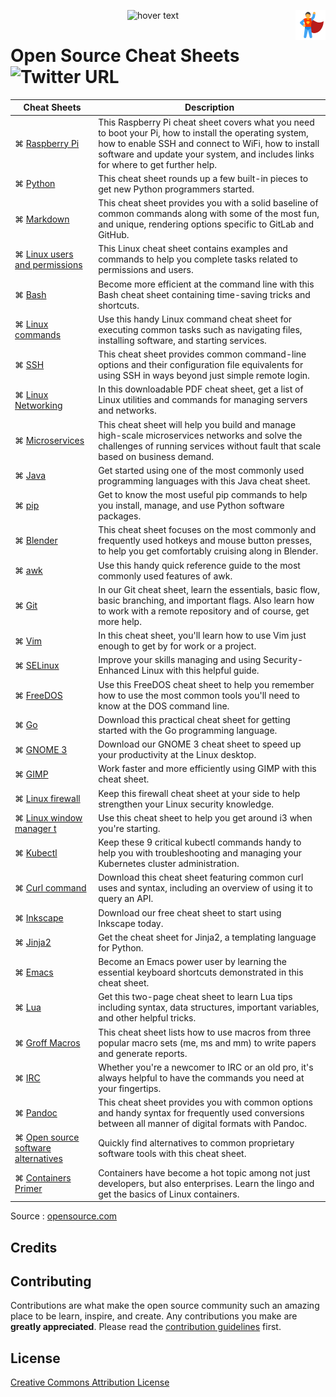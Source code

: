 

<p align="center">
  <img src="https://lh5.googleusercontent.com/proxy/gkFynBvv0jaxwbUUDHBNfN_wD-UPjLrGokZxSR41C6xhZjZJvwG2jRSdWp9gPVnayzp8zV3ow3X4yIYc3VtD77M5F-FMRoadC8d2ok0DbOx0UGfnoJ0AV9dM" width="150" title="hover text"> 
  <img align="right" src="https://github.com/sraodev/super/blob/master/assets/icons-super-48.png" width="48" title="hover text"> 
</p>

# Open Source Cheat Sheets ![Twitter URL](https://img.shields.io/twitter/url?label=opensourceway&style=social&url=https%3A%2F%2Ftwitter.com%2Fopensourceway)

Cheat Sheets | Description
---|---
⌘ [Raspberry Pi](https://github.com/sraodev/Open-Source-Cheat-Sheets/blob/master/cheat_sheets/cheat_sheet_bash.pdf)|This Raspberry Pi cheat sheet covers what you need to boot your Pi, how to install the operating system, how to enable SSH and connect to WiFi, how to install software and update your system, and includes links for where to get further help.
⌘ [Python ](https://github.com/sraodev/Open-Source-Cheat-Sheets/blob/master/cheat_sheets/cheat_sheet_python37_v2.pdf)|This cheat sheet rounds up a few built-in pieces to get new Python programmers started.
⌘ [Markdown ](https://github.com/sraodev/Open-Source-Cheat-Sheets/blob/master/cheat_sheets/markdown_cheat_sheet_opensource.com_.pdf)|This cheat sheet provides you with a solid baseline of common commands along with some of the most fun, and unique, rendering options specific to GitLab and GitHub.
⌘ [Linux users and permissions](https://github.com/sraodev/Open-Source-Cheat-Sheets/blob/master/cheat_sheets/cheat_sheet_linux_permissions_0.pdf)|This Linux cheat sheet contains examples and commands to help you complete tasks related to permissions and users.
⌘ [Bash](https://github.com/sraodev/Open-Source-Cheat-Sheets/blob/master/cheat_sheets/cheat_sheet_bash.pdf)|Become more efficient at the command line with this Bash cheat sheet containing time-saving tricks and shortcuts.
⌘ [Linux commands ](https://github.com/sraodev/Open-Source-Cheat-Sheets/blob/master/cheat_sheets/cheat_sheet_linux_common_commands.pdf)|Use this handy Linux command cheat sheet for executing common tasks such as navigating files, installing software, and starting services.
⌘ [SSH](https://github.com/sraodev/Open-Source-Cheat-Sheets/blob/master/cheat_sheets/cheat_sheet_ssh_v4.pdf)|This cheat sheet provides common command-line options and their configuration file equivalents for using SSH in ways beyond just simple remote login.
⌘ [Linux Networking](https://github.com/sraodev/Open-Source-Cheat-Sheets/blob/master/cheat_sheets/cheat_sheet_linuxnetworking_v2.pdf)|In this downloadable PDF cheat sheet, get a list of Linux utilities and commands for managing servers and networks.
⌘ [Microservices](https://github.com/sraodev/Open-Source-Cheat-Sheets/blob/master/cheat_sheets/cheat_sheet_microservices.pdf)|This cheat sheet will help you build and manage high-scale microservices networks and solve the challenges of running services without fault that scale based on business demand.
⌘ [Java ](https://github.com/sraodev/Open-Source-Cheat-Sheets/blob/master/cheat_sheets/cheat_sheet_java.pdf)|Get started using one of the most commonly used programming languages with this Java cheat sheet.
⌘ [pip](https://github.com/sraodev/Open-Source-Cheat-Sheets/blob/master/cheat_sheets/cheat_sheet_pip.pdf)|Get to know the most useful pip commands to help you install, manage, and use Python software packages.
⌘ [Blender](https://github.com/sraodev/Open-Source-Cheat-Sheets/blob/master/cheat_sheets/cheat_sheet_blender_v2.pdf)|This cheat sheet focuses on the most commonly and frequently used hotkeys and mouse button presses, to help you get comfortably cruising along in Blender.
⌘ [awk ](https://github.com/sraodev/Open-Source-Cheat-Sheets/blob/master/cheat_sheets/cheat_sheet_gnuawk_v3.pdf)|Use this handy quick reference guide to the most commonly used features of awk.
⌘ [Git ](https://github.com/sraodev/Open-Source-Cheat-Sheets/blob/master/cheat_sheets/cheat_sheet_git_final.pdf)|In our Git cheat sheet, learn the essentials, basic flow, basic branching, and important flags. Also learn how to work with a remote repository and of course, get more help.
⌘ [Vim ](https://github.com/sraodev/Open-Source-Cheat-Sheets/blob/master/cheat_sheets/cheat_sheet_vim_final_v2_0.pdf)|In this cheat sheet, you'll learn how to use Vim just enough to get by for work or a project.
⌘ [SELinux ](https://github.com/sraodev/Open-Source-Cheat-Sheets/blob/master/cheat_sheets/cheat_sheet_selinux_v2.pdf)|Improve your skills managing and using Security-Enhanced Linux with this helpful guide.
⌘ [FreeDOS ](https://github.com/sraodev/Open-Source-Cheat-Sheets/blob/master/cheat_sheets/cheat_sheet_freedos_v2.pdf)|Use this FreeDOS cheat sheet to help you remember how to use the most common tools you'll need to know at the DOS command line.
⌘ [Go ](https://github.com/sraodev/Open-Source-Cheat-Sheets/blob/master/cheat_sheets/cheat_sheet_go.pdf)|Download this practical cheat sheet for getting started with the Go programming language.
⌘ [GNOME 3 ](https://github.com/sraodev/Open-Source-Cheat-Sheets/blob/master/cheat_sheets/cheat_sheet_gnome3_v2.pdf)|Download our GNOME 3 cheat sheet to speed up your productivity at the Linux desktop.
⌘ [GIMP ](https://github.com/sraodev/Open-Source-Cheat-Sheets/blob/master/cheat_sheets/)|Work faster and more efficiently using GIMP with this cheat sheet.
⌘ [Linux firewall ](https://github.com/sraodev/Open-Source-Cheat-Sheets/blob/master/cheat_sheets/)|Keep this firewall cheat sheet at your side to help strengthen your Linux security knowledge.
⌘ [Linux window manager t](https://github.com/sraodev/Open-Source-Cheat-Sheets/blob/master/cheat_sheets/osdc_cheatsheet-firewall-2.pdf)|Use this cheat sheet to help you get around i3 when you're starting.
⌘ [Kubectl ](https://github.com/sraodev/Open-Source-Cheat-Sheets/blob/master/cheat_sheets/cheat_sheet_kubectl.pdf)|Keep these 9 critical kubectl commands handy to help you with troubleshooting and managing your Kubernetes cluster administration.
⌘ [Curl command ](https://github.com/sraodev/Open-Source-Cheat-Sheets/blob/master/cheat_sheets/)|Download this cheat sheet featuring common curl uses and syntax, including an overview of using it to query an API.
⌘ [Inkscape ](https://github.com/sraodev/Open-Source-Cheat-Sheets/blob/master/cheat_sheets/cheat_sheet_inkscape.pdf)|Download our free cheat sheet to start using Inkscape today.
⌘ [Jinja2 ](https://github.com/sraodev/Open-Source-Cheat-Sheets/blob/master/cheat_sheets/osdc_cheatsheet-jinja2.pdf)|Get the cheat sheet for Jinja2, a templating language for Python.
⌘ [Emacs](https://github.com/sraodev/Open-Source-Cheat-Sheets/blob/master/cheat_sheets/cheat_sheet_emacs.pdf)|Become an Emacs power user by learning the essential keyboard shortcuts demonstrated in this cheat sheet.
⌘ [Lua ](https://github.com/sraodev/Open-Source-Cheat-Sheets/blob/master/cheat_sheets/cheat_sheet_lua.pdf)|Get this two-page cheat sheet to learn Lua tips including syntax, data structures, important variables, and other helpful tricks.
⌘ [Groff Macros](https://github.com/sraodev/Open-Source-CheatSheets/blob/master/cheat_sheets/cheat_sheet_groff_v2.pdf)|This cheat sheet lists how to use macros from three popular macro sets (me, ms and mm) to write papers and generate reports.
⌘ [IRC ](https://github.com/sraodev/Open-Source-Cheat-Sheets/blob/master/cheat_sheets/)|Whether you're a newcomer to IRC or an old pro, it's always helpful to have the commands you need at your fingertips.
⌘ [Pandoc ](https://github.com/sraodev/Open-Source-Cheat-Sheets/blob/master/cheat_sheets/cheat_sheet_pandoc.pdf)|This cheat sheet provides you with common options and handy syntax for frequently used conversions between all manner of digital formats with Pandoc.
⌘ [Open source software alternatives ](https://github.com/sraodev/Open-Source-Cheat-Sheets/blob/master/cheat_sheets/cheat_sheet_open_source_alternatives_0.pdf)|Quickly find alternatives to common proprietary software tools with this cheat sheet.
⌘ [Containers Primer](https://github.com/sraodev/Open-Source-Cheat-Sheets/blob/master/cheat_sheets/containers_primer_v2.pdf)|Containers have become a hot topic among not just developers, but also enterprises. Learn the lingo and get the basics of Linux containers.

Source : [opensource.com](https://opensource.com/downloads/cheat-sheets)

<!-- CREDTIS -->
## Credits

<!-- CONTRIBUTING -->
## Contributing

Contributions are what make the open source community such an amazing place to be learn, inspire, and create. Any contributions you make are **greatly appreciated**. Please read the [contribution guidelines](https://github.com/sraodev/super-opensource-cheat-sheets/blob/master/contributing.md) first.

<!-- LICENSE -->
## License
[Creative Commons Attribution License](https://creativecommons.org/licenses/by/2.0/)
